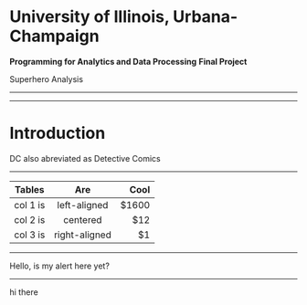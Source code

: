 
# University of Illinois, Urbana-Champaign
**Programming for Analytics and Data Processing**
**Final Project**


<p class="fragment">Superhero Analysis</p>

---

<!-- .slide: data-background-iframe="https://www.youtube.com/embed/HtWuOYiKZKA" data-background-interactive -->
---
# Introduction

DC also abreviated as Detective Comics

---

| Tables   |      Are      |  Cool |
|----------|:-------------:|------:|
| col 1 is |  left-aligned | $1600 |
| col 2 is |    centered   |   $12 |
| col 3 is | right-aligned |    $1 |

---

Hello, is my alert here yet?

---

<!-- .slide: data-background-color="#999999" -->

hi there
